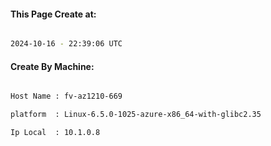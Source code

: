 
   
#### This Page Create at:

```bash

2024-10-16 - 22:39:06 UTC

```

#### Create By Machine:

```bash

Host Name : fv-az1210-669

platform  : Linux-6.5.0-1025-azure-x86_64-with-glibc2.35

Ip Local  : 10.1.0.8

```

